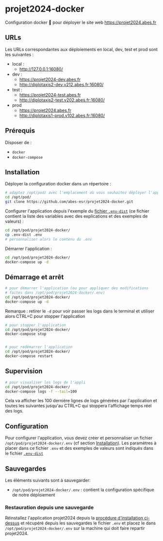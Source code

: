 # projet2024-docker

Configuration docker 🐳 pour déployer le site web https://projet2024.abes.fr

## URLs

Les URLs correspondantes aux déploiements en local, dev, test et prod sont les suivantes :

- local :
  - http://127.0.0.1:16080/
- dev :
  - https://projet2024-dev.abes.fr
  - http://diplotaxis2-dev.v212.abes.fr:16080/
- test :
  - https://projet2024-test.abes.fr
  - http://diplotaxis2-test.v202.abes.fr:16080/
- prod
  - https://projet2024.abes.fr
  - http://diplotaxis1-prod.v102.abes.fr:16080/

## Prérequis

Disposer de :
- ``docker``
- ``docker-compose``

## Installation

Déployer la configuration docker dans un répertoire :
```bash
# adaptez /opt/pod/ avec l'emplacement où vous souhaitez déployer l'application
cd /opt/pod/
git clone https://github.com/abes-esr/projet2024-docker.git
```

Configurer l'application depuis l'exemple du [fichier ``.env-dist``](./.env-dist) (ce fichier contient la liste des variables avec des explications et des exemples de valeurs) :
```bash
cd /opt/pod/projet2024-docker/
cp .env-dist .env
# personnaliser alors le contenu du .env
```

Démarrer l'application :
```bash
cd /opt/pod/projet2024-docker/
docker-compose up -d
```

## Démarrage et arrêt

```bash
# pour démarrer l'application (ou pour appliquer des modifications 
# faites dans /opt/pod/projet2024-docker/.env)
cd /opt/pod/projet2024-docker/
docker-compose up -d
```

Remarque : retirer le ``-d`` pour voir passer les logs dans le terminal et utiliser alors CTRL+C pour stopper l'application

```bash
# pour stopper l'application
cd /opt/pod/projet2024-docker/
docker-compose stop


# pour redémarrer l'application
cd /opt/pod/projet2024-docker/
docker-compose restart
```

## Supervision

```bash
# pour visualiser les logs de l'appli
cd /opt/pod/projet2024-docker/
docker-compose logs -f --tail=100
```

Cela va afficher les 100 dernière lignes de logs générées par l'application et toutes les suivantes jusqu'au CTRL+C qui stoppera l'affichage temps réel des logs.


## Configuration

Pour configurer l'application, vous devez créer et personnaliser un fichier ``/opt/pod/projet2024-docker/.env`` (cf section [Installation](#installation)). Les paramètres à placer dans ce fichier ``.env`` et des exemples de valeurs sont indiqués dans le fichier [``.env-dist``](https://github.com/abes-esr/projet2024-docker/blob/develop/.env-dist)

## Sauvegardes

Les éléments suivants sont à sauvegarder:
- ``/opt/pod/projet2024-docker/.env`` : contient la configuration spécifique de notre déploiement

### Restauration depuis une sauvegarde

Réinstallez l'application projet2024 depuis la [procédure d'installation ci-dessus](#installation) et récupéré depuis les sauvegardes le fichier ``.env`` et placez le dans ``/opt/pod/projet2024-docker/.env`` sur la machine qui doit faire repartir projet2024.

